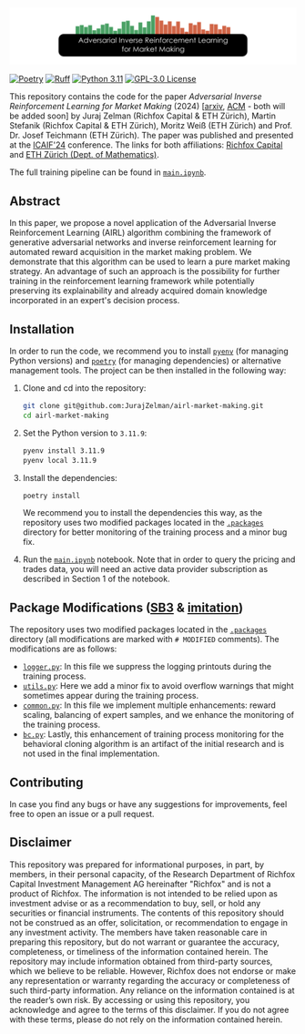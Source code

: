 ![Adversarial Inverse Reinforcement Learning for Market Making](.images/title_image.png)

[![Poetry](https://img.shields.io/endpoint?url=https://python-poetry.org/badge/v0.json)](https://python-poetry.org/)
[![Ruff](https://img.shields.io/endpoint?url=https://raw.githubusercontent.com/astral-sh/ruff/main/assets/badge/v2.json)](https://github.com/astral-sh/ruff)
[![Python 3.11](https://img.shields.io/badge/python-3.11-blue?style=flat&logo=python)]([PyPI](https://www.python.org/downloads/release/python-3119/))
[![GPL-3.0 License](https://img.shields.io/badge/License-GPL%203.0-blue)](https://www.gnu.org/licenses/gpl-3.0)

This repository contains the code for the paper *Adversarial Inverse Reinforcement Learning for Market Making* (2024) [[arxiv](), [ACM]() - both will be added soon] by Juraj Zelman (Richfox Capital &  ETH Zürich), Martin Stefanik (Richfox Capital &  ETH Zürich), Moritz Weiß (ETH Zürich) and Prof. Dr. Josef Teichmann (ETH Zürich). The paper was published and presented at the [ICAIF'24](https://ai-finance.org/) conference. The links for both affiliations: [Richfox Capital](https://www.richfox.com/) and [ETH Zürich (Dept. of Mathematics)](https://math.ethz.ch/).

The full training pipeline can be found in [`main.ipynb`](main.ipynb).

## Abstract

In this paper, we propose a novel application of the Adversarial Inverse Reinforcement Learning (AIRL) algorithm combining the framework of generative adversarial networks and inverse reinforcement learning for automated reward acquisition in the market making problem. We demonstrate that this algorithm can be used to learn a pure market making strategy. An advantage of such an approach is the possibility for further training in the reinforcement learning framework while potentially preserving its explainability and already acquired domain knowledge incorporated in an expert's decision process.

## Installation

In order to run the code, we recommend you to install [`pyenv`](https://github.com/pyenv/pyenv) (for managing Python versions) and [`poetry`](https://python-poetry.org/) (for managing dependencies) or alternative management tools. The project can be then installed in the following way:

1. Clone and cd into the repository:

    ```bash
    git clone git@github.com:JurajZelman/airl-market-making.git
    cd airl-market-making
    ```

2. Set the Python version to `3.11.9`:

    ```bash
    pyenv install 3.11.9
    pyenv local 3.11.9
    ```

3. Install the dependencies:

    ```bash
    poetry install
    ```

    We recommend you to install the dependencies this way, as the repository uses two modified packages located in the [`.packages`](.packages) directory for better monitoring of the training process and a minor bug fix.
4. Run the [`main.ipynb`](main.ipynb) notebook. Note that in order to query the pricing and trades data, you will need an active data provider subscription as described in Section 1 of the notebook.

## Package Modifications ([SB3](https://stable-baselines3.readthedocs.io/en/master/) & [imitation](https://imitation.readthedocs.io/en/latest/index.html))

The repository uses two modified packages located in the [`.packages`](.packages) directory (all modifications are marked with `# MODIFIED` comments). The modifications are as follows:
- [`logger.py`](.packages/stable_baselines3-2.2.1/stable_baselines3/common/logger.py): In this file we suppress the logging printouts during the training process.
- [`utils.py`](.packages/stable_baselines3-2.2.1/stable_baselines3/common/utils.py): Here we add a minor fix to avoid overflow warnings that might sometimes appear during the training process.
- [`common.py`](.packages/imitation-1.0.0/src/imitation/algorithms/adversarial/common.py): In this file we implement multiple enhancements: reward scaling, balancing of expert samples, and we enhance the monitoring of the training process.
- [`bc.py`](.packages/imitation-1.0.0/src/imitation/algorithms/bc.py): Lastly, this enhancement of training process monitoring for the behavioral cloning algorithm is an artifact of the initial research and is not used in the final implementation.

## Contributing

In case you find any bugs or have any suggestions for improvements, feel free to open an issue or a pull request.

## Disclaimer

This repository was prepared for informational purposes, in part, by members, in their personal capacity, of the Research Department of Richfox Capital Investment Management AG hereinafter "Richfox" and is not a product of Richfox. The information is not intended to be relied upon as investment advise or as a recommendation to buy, sell, or hold any securities or financial instruments. The contents of this repository should not be construed as an offer, solicitation, or recommendation to engage in any investment activity. The members have taken reasonable care in preparing this repository, but do not warrant or guarantee the accuracy, completeness, or timeliness of the information contained herein. The repository may include information obtained from third-party sources, which we believe to be reliable. However, Richfox does not endorse or make any representation or warranty regarding the accuracy or completeness of such third-party information. Any reliance on the information contained is at the reader’s own risk. By accessing or using this repository, you acknowledge and agree to the terms of this disclaimer. If you do not agree with these terms, please do not rely on the information contained herein.
